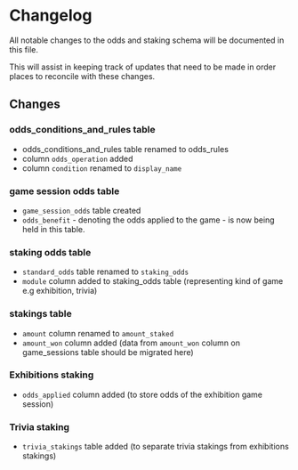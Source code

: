 
# Changelog
All notable changes to the odds and staking schema will be documented in this file.

This will assist in keeping track of updates that need to be made in order places to reconcile with these changes.

## Changes
### odds_conditions_and_rules table
- odds_conditions_and_rules table renamed to odds_rules
- column `odds_operation` added
- column `condition` renamed to `display_name`

### game session odds table
- `game_session_odds` table created
- `odds_benefit` - denoting the odds applied to the game - is now being held in this table.

### staking odds table
- `standard_odds` table renamed to `staking_odds`
- `module` column added to staking_odds table (representing kind of game e.g exhibition, trivia)

### stakings table
- `amount` column renamed to `amount_staked`
- `amount_won` column added (data from `amount_won` column on game_sessions table should be migrated here)

### Exhibitions staking
- `odds_applied` column added (to store odds of the exhibition game session)

### Trivia staking
- `trivia_stakings` table added (to separate trivia stakings from exhibitions stakings)

